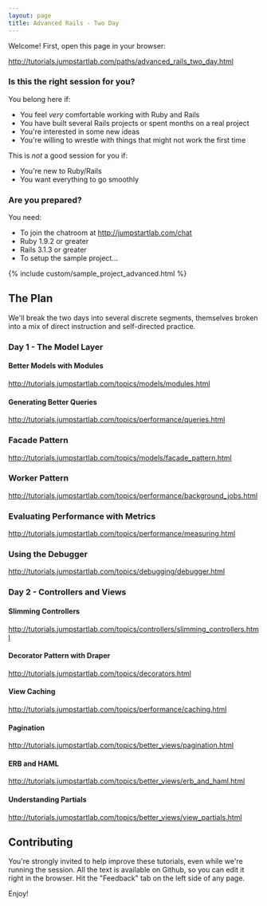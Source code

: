 ```yaml
---
layout: page
title: Advanced Rails - Two Day
---
```


Welcome! First, open this page in your browser:

http://tutorials.jumpstartlab.com/paths/advanced_rails_two_day.html

### Is this the right session for you?

You belong here if:

* You feel *very* comfortable working with Ruby and Rails
* You have built several Rails projects or spent months on a real project
* You're interested in some new ideas
* You're willing to wrestle with things that might not work the first time

This is *not* a good session for you if:

* You're new to Ruby/Rails
* You want everything to go smoothly

### Are you prepared?

You need:

* To join the chatroom at http://jumpstartlab.com/chat
* Ruby 1.9.2 or greater
* Rails 3.1.3 or greater
* To setup the sample project...

{% include custom/sample_project_advanced.html %}

## The Plan

We'll break the two days into several discrete segments, themselves broken into a mix of direct instruction and self-directed practice.

### Day 1 - The Model Layer

#### Better Models with Modules

http://tutorials.jumpstartlab.com/topics/models/modules.html

#### Generating Better Queries

http://tutorials.jumpstartlab.com/topics/performance/queries.html

### Facade Pattern

http://tutorials.jumpstartlab.com/topics/models/facade_pattern.html

### Worker Pattern

http://tutorials.jumpstartlab.com/topics/performance/background_jobs.html

### Evaluating Performance with Metrics

http://tutorials.jumpstartlab.com/topics/performance/measuring.html

### Using the Debugger

http://tutorials.jumpstartlab.com/topics/debugging/debugger.html

### Day 2 - Controllers and Views

#### Slimming Controllers

http://tutorials.jumpstartlab.com/topics/controllers/slimming_controllers.html

#### Decorator Pattern with Draper

http://tutorials.jumpstartlab.com/topics/decorators.html

#### View Caching

http://tutorials.jumpstartlab.com/topics/performance/caching.html

#### Pagination

http://tutorials.jumpstartlab.com/topics/better_views/pagination.html

#### ERB and HAML

http://tutorials.jumpstartlab.com/topics/better_views/erb_and_haml.html

#### Understanding Partials

http://tutorials.jumpstartlab.com/topics/better_views/view_partials.html

## Contributing

You're strongly invited to help improve these tutorials, even while we're running the session. All the text is available on Github, so you can edit it right in the browser. Hit the "Feedback" tab on the left side of any page.

Enjoy!
